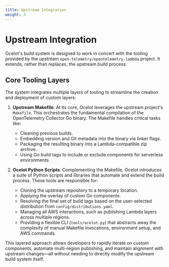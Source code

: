 ```yaml
---
title: Upstream Integration
weight: 3
---
```


# Upstream Integration

Ocelot's build system is designed to work in concert with the tooling provided by the upstream `open-telemetry/opentelemetry-lambda` project. It extends, rather than replaces, the upstream build process.

## Core Tooling Layers

The system integrates multiple layers of tooling to streamline the creation and deployment of custom layers:

1.  **Upstream Makefile**: At its core, Ocelot leverages the upstream project's `Makefile`. This orchestrates the fundamental compilation of the OpenTelemetry Collector Go binary. The Makefile handles critical tasks like:
    -   Cleaning previous builds.
    -   Embedding version and Git metadata into the binary via linker flags.
    -   Packaging the resulting binary into a Lambda-compatible zip archive.
    -   Using Go build tags to include or exclude components for serverless environments.

2.  **Ocelot Python Scripts**: Complementing the Makefile, Ocelot introduces a suite of Python scripts and libraries that automate and extend the build process. These tools are responsible for:
    -   Cloning the upstream repository to a temporary location.
    -   Applying the overlay of custom Go components.
    -   Resolving the final set of build tags based on the user-selected distribution from `config/distributions.yaml`.
    -   Managing all AWS interactions, such as publishing Lambda layers across multiple regions.
    -   Providing a flexible CLI (`tools/ocelot.py`) that abstracts away the complexity of manual Makefile invocations, environment setup, and AWS commands.

This layered approach allows developers to rapidly iterate on custom components, automate multi-region publishing, and maintain alignment with upstream changes—all without needing to directly modify the upstream build system itself. 
